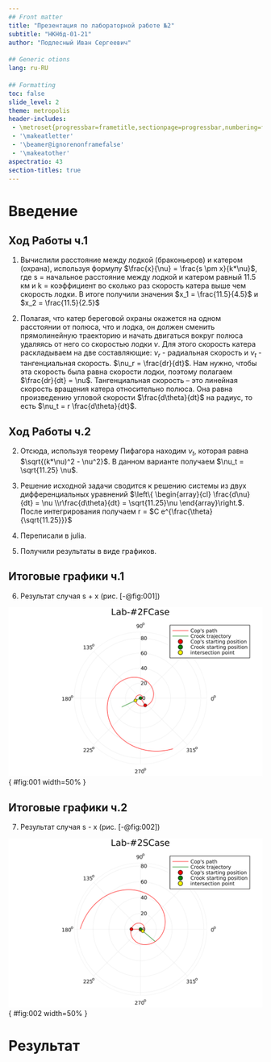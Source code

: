 ```yaml
---
## Front matter
title: "Презентация по лабораторной работе №2"
subtitle: "НКНбд-01-21"
author: "Подлесный Иван Сергеевич"

## Generic otions
lang: ru-RU

## Formatting
toc: false
slide_level: 2
theme: metropolis
header-includes: 
 - \metroset{progressbar=frametitle,sectionpage=progressbar,numbering=fraction}
 - '\makeatletter'
 - '\beamer@ignorenonframefalse'
 - '\makeatother'
aspectratio: 43
section-titles: true
---
```


# Введение

## Ход Работы ч.1

1. Вычислили расстояние между лодкой (браконьеров) и катером (охрана), используя формулу $\frac{x}{\nu} = \frac{s \pm  x}{k*\nu}$, где s = начальное расстояние между лодкой и катером равный 11.5 км и k = коэффициент во сколько раз скорость катера выше чем скорость лодки. В итоге получили значения $x_1 = \frac{11.5}{4.5}$ и $x_2 = \frac{11.5}{2.5}$

2. Полагая, что катер береговой охраны окажется на одном расстоянии от полюса, что и лодка, он должен сменить прямолинейную траекторию и
начать двигаться вокруг полюса удаляясь от него со скоростью лодки $\nu$. Для этого скорость катера раскладываем на две составляющие: $\nu_r$ - радиальная скорость и $\nu_t$ - тангенциальная скорость. $\nu_r = \frac{dr}{dt}$. Нам нужно, чтобы эта скорость была равна скорости лодки, поэтому полагаем $\frac{dr}{dt} = \nu$. Тангенциальная скорость – это линейная скорость вращения катера относительно полюса. Она равна произведению угловой скорости $\frac{d\theta}{dt}$ на радиус, то есть $\nu_t = r \frac{d\theta}{dt}$. 

## Ход Работы ч.2

2. Отсюда, используя теорему Пифагора находим $\nu_t$, которая равна $\sqrt{(k*\nu)^2 - \nu^2}$. В данном варианте получаем $\nu_t = \sqrt{11.25} \nu$.

3. Решение исходной задачи сводится к решению системы из двух дифференциальных уравнений $\left\{ \begin{array}{cl} \frac{d\nu}{dt} = \nu \\r\frac{d\theta}{dt} = \sqrt{11.25}\nu \end{array}\right.$. После интегрирования получаем r = $C e^{\frac{\theta}{\sqrt{11.25}}}$

4. Переписали в julia.

5. Получили результаты в виде графиков.

## Итоговые графики ч.1

6. Результат случая s + x (рис. [-@fig:001])

![Результат при случае s + x](Case-1.png){ #fig:001 width=50% }

## Итоговые графики ч.2

7. Результат случая s - x (рис. [-@fig:002])

![Результат при случае s - x](Case-2.png){ #fig:002 width=50% }

# Результат